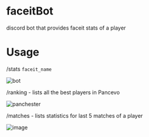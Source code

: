 # faceitBot
discord bot that provides faceit stats of a player

# Usage
/stats `faceit_name`


![bot](https://github.com/TOTOOOOOO/faceitBot/assets/104201793/2a663837-33fa-40e5-9eec-a1fecdc13832)



/ranking  - lists all the best players in Pancevo


![panchester](https://github.com/TOTOOOOOO/faceitBot/assets/104201793/628699f5-5f4c-4aec-97a2-ab2f11e34754)


/matches - lists statistics for last 5 matches of a player

![image](https://github.com/user-attachments/assets/e2fae410-6a42-4863-b211-8ecec63610fd)
